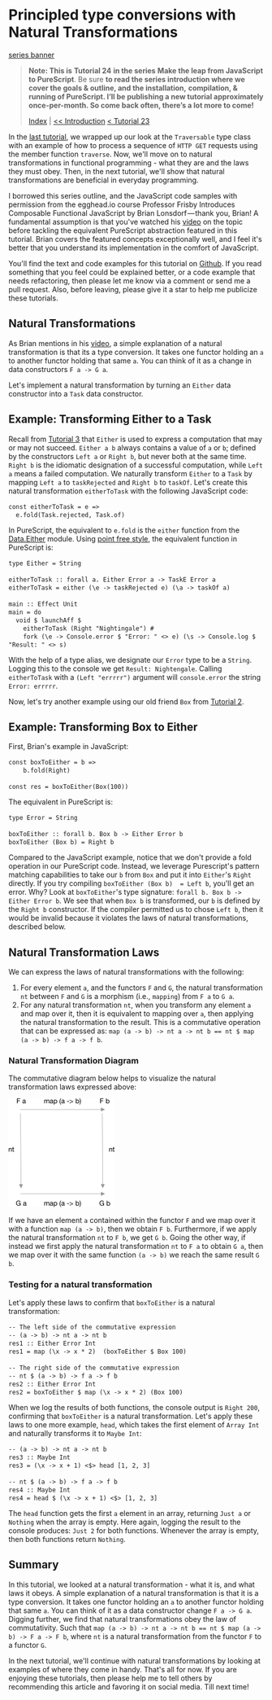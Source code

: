 # Principled type conversions with Natural Transformations

[series banner](../resources/glitched-abstract.jpg)

> **Note: This is** **Tutorial 24** **in the series** **Make the leap from JavaScript to PureScript**. Be sure
> **to read the series introduction where we cover the goals & outline, and the installation,**
> **compilation, & running of PureScript. I’ll be publishing a new tutorial approximately**
> **once-per-month. So come back often, there’s a lot more to come!**
> 
> [Index](https:github.com/adkelley/javascript-to-purescript/tree/master/md) | [<< Introduction](https:github.com/adkelley/javascript-to-purescript) [< Tutorial 23](https:github.com/adkelley/javascript-to-purescript/tree/master/tut23)

In the [last tutorial](https://github.com/adkelley/javascript-to-purescript/tree/master/tut22/), we wrapped up our look at the `Traversable` type class with an example of how to process a sequence of `HTTP GET` requests using the member function `traverse`. Now, we'll move on to natural transformations in functional programming - what they are and the laws they must obey.  Then, in the next tutorial, we'll show that natural transformations are beneficial in everyday programming.

I borrowed this series outline, and the JavaScript code samples with permission from the egghead.io course Professor Frisby Introduces Composable Functional JavaScript by
Brian Lonsdorf — thank you, Brian! A fundamental assumption is that you've watched his [video](https://egghead.io/lessons/javascript-principled-type-conversions-with-natural-transformations) on the topic before tackling the equivalent PureScript abstraction
featured in this tutorial. Brian covers the featured concepts exceptionally well, and I feel it's better that you understand its implementation in the comfort of JavaScript.

You'll find the text and code examples for this tutorial on [Github](https://github.com/adkelley/javascript-to-purescript/tree/master/tut22).  If you read something that you feel could be explained better, or a code example that needs refactoring, then please let me know via a comment or send me a pull request.  Also, before leaving, please give it a star to help me publicize these tutorials.


## Natural Transformations

As Brian mentions in his [video](https://egghead.io/lessons/javascript-principled-type-conversions-with-natural-transformations), a simple explanation of a natural transformation is that its a type conversion. It takes one functor holding an `a` to another functor holding that same `a`.  You can think of it as a change in data constructors `F a -> G a`.

Let's implement a natural transformation by turning an `Either`  data constructor into a `Task` data constructor.


## Example: Transforming Either to a Task

Recall from [Tutorial 3](https://github.com/adkelley/javascript-to-purescript/blob/master/tut03/README.md) that `Either` is used to express a computation that may or may not succeed.  `Either a b` always contains a value of `a` or `b`; defined by the constructors `Left a` or `Right b`, but never both at the same time.  `Right b` is the idiomatic designation of a successful computation, while `Left a` means a failed computation.  We naturally transform `Either` to a `Task` by mapping `Left a` to `taskRejected` and `Right b` to `taskOf`.  Let's create this natural transformation `eitherToTask` with the following JavaScript code:

    const eitherToTask = e =>
      e.fold(Task.rejected, Task.of)

In PureScript, the equivalent to `e.fold` is the `either` function from the [Data.Either](https://pursuit.purescript.org/packages/purescript-either/4.1.1/docs/Data.Either#v:either) module.  Using [point free style](https://en.wikipedia.org/wiki/Tacit_programming), the equivalent function in PureScript is:

    type Either = String
    
    eitherToTask :: forall a. Either Error a -> TaskE Error a
    eitherToTask = either (\e -> taskRejected e) (\a -> taskOf a)
    
    main :: Effect Unit
    main = do
      void $ launchAff $
        eitherToTask (Right "Nightingale") #
        fork (\e -> Console.error $ "Error: " <> e) (\s -> Console.log $ "Result: " <> s)

With the help of a type alias, we designate our `Error` type to be a `String`.  Logging this to the console we get `Result: Nightengale`. Calling `eitherToTask` with a `(Left "errrrr")` argument will `console.error` the string `Error: errrrr`.

Now, let's try another example using our old friend `Box` from [Tutorial 2](https://github.com/adkelley/javascript-to-purescript/tree/master/tut02).


## Example: Transforming Box to Either

First, Brian's example in JavaScript:

    const boxToEither = b =>
        b.fold(Right)
    
    const res = boxToEither(Box(100))

The equivalent in PureScript is:

    type Error = String
    
    boxToEither :: forall b. Box b -> Either Error b
    boxToEither (Box b) = Right b

Compared to the JavaScript example, notice that we don't provide a fold operation in our PureScript code. Instead, we leverage Purescript's pattern matching capabilities to take our `b` from `Box` and put it into `Either`'s `Right` directly.  If you try compiling `boxToEither (Box b)  = Left b`, you'll get an error.  Why? Look at `boxToEither`'s type signature: `forall b. Box b -> Either Error b`.  We see that when `Box b` is transformed, our `b` is defined by the `Right b` constructor.  If the compiler permitted us to chose `Left b`, then it would be invalid because it violates the laws of natural transformations, described below.


## Natural Transformation Laws

We can express the laws of natural transformations with the following:

1.  For every element `a`, and the functors `F` and `G`, the natural transformation `nt` between `F` and `G` is a morphism (i.e., `mapping`) from `F a` to `G a`.
2.  For any natural transformation `nt`, when you transform any element `a` and map over it, then it is equivalent to mapping over `a`, then applying the natural transformation to the result.  This is a commutative operation that can be expressed as: `map (a -> b) -> nt a -> nt b == nt $ map (a -> b) -> f a -> f b`.


### Natural Transformation Diagram

The commutative diagram below helps to visualize the natural transformation laws expressed above:

![img](../resources/natural_transformation.png)

If we have an element `a` contained within the functor `F` and we map over it with a function `map (a -> b)`, then we obtain `F b`.  Furthermore, if we apply the natural transformation `nt` to `F b`, we get `G b`.  Going the other way, if instead we first apply the natural transformation `nt` to `F a` to obtain `G a`, then we map over it with the same function `(a -> b)` we reach the same result `G b`.


### Testing for a natural transformation

Let's apply these laws to confirm that `boxToEither` is a natural transformation:

    -- The left side of the commutative expression
    -- (a -> b) -> nt a -> nt b
    res1 :: Either Error Int
    res1 = map (\x -> x * 2)  (boxToEither $ Box 100)
    
    -- The right side of the commutative expression
    -- nt $ (a -> b) -> f a -> f b
    res2 :: Either Error Int
    res2 = boxToEither $ map (\x -> x * 2) (Box 100)

When we log the results of both functions, the console output is `Right 200`, confirming that `boxToEither` is a natural transformation.   Let's apply these laws to one more example, `head`, which takes the first element of `Array Int` and naturally transforms it to `Maybe Int`:

    -- (a -> b) -> nt a -> nt b
    res3 :: Maybe Int
    res3 = (\x -> x + 1) <$> head [1, 2, 3]
    
    -- nt $ (a -> b) -> f a -> f b
    res4 :: Maybe Int
    res4 = head $ (\x -> x + 1) <$> [1, 2, 3]

The `head` function gets the first `a` element in an array, returning `Just a` or `Nothing` when the array is empty.  Here again, logging the result to the console produces: `Just 2` for both functions.  Whenever the array is empty, then both functions return `Nothing`.


## Summary

In this tutorial, we looked at a natural transformation - what it is, and what laws it obeys.  A simple explanation of a natural transformation is that it is a type conversion. It takes one functor holding an `a` to another functor holding that same `a`.  You can think of it as a data constructor change `F a -> G a`.  Digging further, we find that natural transformations obey the law of commutativity.  Such that `map (a -> b) -> nt a -> nt b == nt $ map (a -> b) -> F a -> F b`, where `nt` is a natural transformation from the functor `F` to a functor `G`.

In the next tutorial, we'll continue with natural transformations by looking at examples of where they come in handy. That's all for now.   If you are enjoying these tutorials, then please help me to tell others by recommending this article and favoring it on social media.  Till next time!

